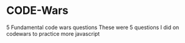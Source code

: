 # CODE-Wars
5 Fundamental code wars questions 
These were 5 questions I did on codewars to practice more javascript
